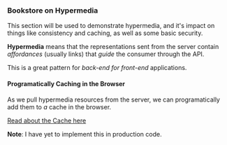 ### Bookstore on Hypermedia

This section will be used to demonstrate hypermedia, and it's impact on things like consistency and caching, as well as some basic security.

**Hypermedia** means that the representations sent from the server contain *affordances* (usually links) that *guide* the consumer through the API.

This is a great pattern for *back-end for front-end* applications.



#### Programatically Caching in the Browser

As we pull hypermedia resources from the server, we can programatically add them to *a* cache in the browser.

[Read about the Cache here](https://developer.mozilla.org/en-US/docs/Web/API/Cache)

**Note**: I have yet to implement this in production code.
